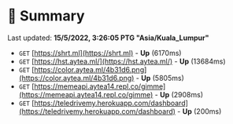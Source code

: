 # 📖 Summary
Last updated: **15/5/2022, 3:26:05 PTG "Asia/Kuala_Lumpur"**

- `GET` [https://shrt.ml](https://shrt.ml) - **Up** (6170ms)
- `GET` [https://hst.aytea.ml/](https://hst.aytea.ml/) - **Up** (13684ms)
- `GET` [https://color.aytea.ml/4b31d6.png](https://color.aytea.ml/4b31d6.png) - **Up** (5805ms)
- `GET` [https://memeapi.aytea14.repl.co/gimme](https://memeapi.aytea14.repl.co/gimme) - **Up** (2908ms)
- `GET` [https://teledrivemy.herokuapp.com/dashboard](https://teledrivemy.herokuapp.com/dashboard) - **Up** (200ms)
